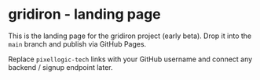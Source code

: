 # gridiron - landing page

This is the landing page for the gridiron project (early beta). Drop it into the `main` branch and publish via GitHub Pages.

Replace `pixellogic-tech` links with your GitHub username and connect any backend / signup endpoint later.
